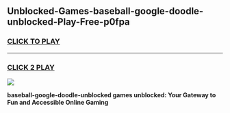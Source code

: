 
## Unblocked-Games-baseball-google-doodle-unblocked-Play-Free-p0fpa
<h3>
<a href="https://premium76.site?title=baseball-google-doodle-unblocked&ref=21A">CLICK TO PLAY</a></h3>
<hr>

<h3>
<a href="https://premium76.site?title=baseball-google-doodle-unblocked&ref=21A">CLICK 2 PLAY</a>
  
</h3>

<a href="https://premium76.site?title=baseball-google-doodle-unblocked&ref=21A"><img src="https://clearcache.store/games.png"></a>


**baseball-google-doodle-unblocked games unblocked: Your Gateway to Fun and Accessible Online Gaming**
